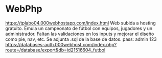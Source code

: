 # WebPhp
https://tplabo04.000webhostapp.com/index.html
Web subida a hosting gratuito. Emula un campeonato de fútbol con equipos, jugadores y un administrador.
Faltan las validaciones en los inputs y mejorar el diseño como pie, nav, etc.
Se adjunta .sql de la base de datos. pass: admin 123
https://databases-auth.000webhost.com/index.php?route=/database/export&db=id21516604_futbol
